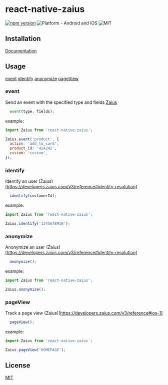 # react-native-zaius
[![npm version](https://badge.fury.io/js/react-native-zaius.svg)](https://badge.fury.io/js/react-native-zaius)
![Platform - Android and iOS](https://img.shields.io/badge/platform-Android%20%7C%20iOS-yellow.svg)
![MIT](https://img.shields.io/dub/l/vibe-d.svg)

## Installation
[Documentation](INSTALL.md)

## Usage
[event](#event)
[identify](#identify)
[anonymize](#anonymize)
[pageView](#pageView)

### event
Send an event with the specified type and fields [Zaius](https://developers.zaius.com/v3/reference#events-overview)
```javascript
  event(type, fields);
```

example:
```javascript
import Zaius from 'react-native-zaius';

Zaius.event('product', {
  action: 'add_to_card',
  product_id: '424242',
  custom: 'custom',
});
```

### identify
Identify an user (Zaius)[https://developers.zaius.com/v3/reference#identity-resolution]
```javascript
  identify(customerId);
```

example:
```javascript
import Zaius from 'react-native-zaius';

Zaius.identify('1245678910');
```

### anonymize
Anonymize an user (Zaius)[https://developers.zaius.com/v3/reference#identity-resolution]
```javascript
  anonymize();
```

example:
```javascript
import Zaius from 'react-native-zaius';

Zaius.anonymize();
```

### pageView
Track a page view (Zaius)[https://developers.zaius.com/v3/reference#ios-1]
```javascript
  pageView();
```

example:
```javascript
import Zaius from 'react-native-zaius';

Zaius.pageView('HOMEPAGE');
```

## License

[MIT](LICENSE.md)
